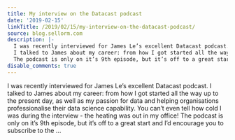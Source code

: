 ```yaml
---
title: My interview on the Datacast podcast
date: '2019-02-15'
linkTitle: /2019/02/15/my-interview-on-the-datacast-podcast/
source: blog.sellorm.com
description: |-
  I was recently interviewed for James Le’s excellent Datacast podcast.
  I talked to James about my career: from how I got started all the way up to the present day, as well as my passion for data and helping organisations professionalise their data science capability. You can’t even tell how cold I was during the interview - the heating was out in my office!
  The podcast is only on it’s 9th episode, but it’s off to a great start and I’d encourage you to subscribe to the ...
disable_comments: true
---
```

I was recently interviewed for James Le’s excellent Datacast podcast.
I talked to James about my career: from how I got started all the way up to the present day, as well as my passion for data and helping organisations professionalise their data science capability. You can’t even tell how cold I was during the interview - the heating was out in my office!
The podcast is only on it’s 9th episode, but it’s off to a great start and I’d encourage you to subscribe to the ...